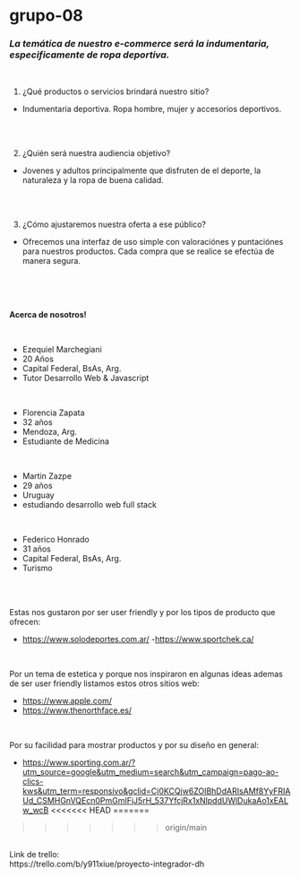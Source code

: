 # grupo-08


<h3><em>La temática de nuestro e-commerce será la indumentaria, especificamente de ropa deportiva.</em></h3>

<br />

1. ¿Qué productos o servicios brindará nuestro sitio?  
 - Indumentaria deportiva. Ropa hombre, mujer y accesorios deportivos. 

<br />
<br />

2. ¿Quién será nuestra audiencia
objetivo? 
 - Jovenes y adultos principalmente que disfruten de el deporte, la naturaleza y la ropa de buena calidad.

<br />
<br />

3. ¿Cómo ajustaremos nuestra oferta a ese público?
 - Ofrecemos una interfaz de uso simple con valoraciónes y puntaciónes para nuestros productos. Cada compra que se realice se efectúa de manera segura.

<br />
<br />
<br />

<b>Acerca de nosotros!</b>

<br />

- Ezequiel Marchegiani
- 20 Años
- Capital Federal, BsAs, Arg.
- Tutor Desarrollo Web & Javascript

 <br />

- Florencia Zapata
- 32 años
- Mendoza, Arg.
- Estudiante de Medicina

<br />

- Martin Zazpe
- 29 años 
- Uruguay
- estudiando desarrollo web full stack

<br />

- Federico Honrado
- 31 años
- Capital Federal, BsAs, Arg.
- Turismo

<br />
<br />

Estas nos gustaron por ser user friendly y por los tipos de producto que ofrecen:
- https://www.solodeportes.com.ar/ 
-https://www.sportchek.ca/

<br />

Por un tema de estetica y porque nos inspiraron en algunas ideas ademas de ser user friendly listamos estos otros sitios web:
- https://www.apple.com/
- https://www.thenorthface.es/

<br />

Por su facilidad para mostrar productos y por su diseño en general:
- https://www.sporting.com.ar/?utm_source=google&utm_medium=search&utm_campaign=pago-ao-clics-kws&utm_term=responsivo&gclid=Cj0KCQjw6ZOIBhDdARIsAMf8YyFRIAUd_CSMHGnVQEcn0PmGmIFjJ5rH_537YfcjRx1xNlpddUWlDukaAo1xEALw_wcB
<<<<<<< HEAD
=======

>>>>>>> origin/main
<br />
Link de trello:
<br />
https://trello.com/b/y911xiue/proyecto-integrador-dh



